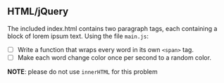 ## HTML/jQuery

The included index.html contains two paragraph tags, each containing a block of lorem ipsum text. Using the file `main.js`:

- [ ] Write a function that wraps every word in its own `<span>` tag.
- [ ] Make each word change color once per second to a random color.

**NOTE**: please do not use `innerHTML` for this problem
